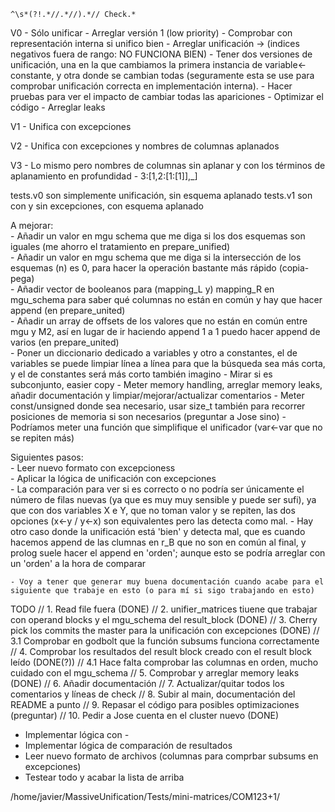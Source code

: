 ```  
^\s*(?!.*//.*//).*// Check.*  
```  

V0 - Sólo unificar
    - Arreglar versión 1 (low priority)
    - Comprobar con representación interna si unifico bien
        - Arreglar unificación -> (indices negativos fuera de rango: NO FUNCIONA BIEN)
        - Tener dos versiones de unificación, una en la que cambiamos la primera instancia de variable<-constante, y otra donde se cambian todas (seguramente esta se use para comprobar unificación correcta en implementación interna). 
        - Hacer pruebas para ver el impacto de cambiar todas las apariciones 
        - Optimizar el código
        - Arreglar leaks

V1 - Unifica con excepciones

V2 - Unifica con excepciones y nombres de columnas aplanados

V3 - Lo mismo pero nombres de columnas sin aplanar y con los términos de aplanamiento en profundidad
    - 3:[1,2:[1:[1]],_]

tests.v0 son simplemente unificación, sin esquema aplanado
tests.v1 son con y sin excepciones, con esquema aplanado

A mejorar:  
    - Añadir un valor en mgu schema que me diga si los dos esquemas son iguales (me ahorro el tratamiento en prepare_unified)  
    - Añadir un valor en mgu schema que me diga si la intersección de los esquemas (n) es 0, para hacer la operación bastante más rápido (copia-pega)  
    - Añadir vector de booleanos para (mapping_L y) mapping_R en mgu_schema para saber qué columnas no están en común y hay que hacer append (en prepare_united)  
    - Añadir un array de offsets de los valores que no están en común entre mgu y M2, así en lugar de ir haciendo append 1 a 1 puedo hacer append de varios (en prepare_united)  
    - Poner un diccionario dedicado a variables y otro a constantes, el de variables se puede limpiar línea a línea para que la búsqueda sea más corta, y el de constantes será más corto también imagino
    - Mirar si es subconjunto, easier copy
    - Meter memory handling, arreglar memory leaks, añadir documentación y limpiar/mejorar/actualizar comentarios
    - Meter const/unsigned donde sea necesario, usar size_t también para recorrer posiciones de memoria si son necesarios (preguntar a Jose sino)
    - Podríamos meter una función que simplifique el unificador (var<-var que no se repiten más)


Siguientes pasos:  
    - Leer nuevo formato con excepcioness  
    - Aplicar la lógica de unificación con excepciones  
    - La comparación para ver si es correcto o no podría ser únicamente el número de filas nuevas (ya que es muy muy sensible y puede ser sufi), ya que con dos variables X e Y, que no toman valor y se repiten, las dos opciones (x<-y / y<-x) son equivalentes pero las detecta como mal.
        - Hay otro caso donde la unificación está 'bien' y detecta mal, que es cuando hacemos append de las clumnas en r_B que no son en común al final, y prolog suele hacer el append en 'orden'; aunque esto se podría arreglar con un 'orden' a la hora de comparar

    - Voy a tener que generar muy buena documentación cuando acabe para el siguiente que trabaje en esto (o para mí si sigo trabajando en esto)


TODO
// 1. Read file fuera (DONE)
// 2. unifier_matrices tiuene que trabajar con operand blocks y el mgu_schema del result_block (DONE)
// 3. Cherry pick los commits the master para la unificación con excepciones (DONE)
    // 3.1 Comprobar en godbolt que la función subsums funciona correctamente 
// 4. Comprobar los resultados del result block creado con el result block leído (DONE(?))
    // 4.1 Hace falta comprobar las columnas en orden, mucho cuidado con el mgu_schema
// 5. Comprobar y arreglar memory leaks (DONE)
// 6. Añadir documentación
// 7. Actualizar/quitar todos los comentarios y líneas de check
// 8. Subir al main, documentación del README a punto
// 9. Repasar el código para posibles optimizaciones (preguntar)
// 10. Pedir a Jose cuenta en el cluster nuevo (DONE)

- Implementar lógica con _-_
- Implementar lógica de comparación de resultados
- Leer nuevo formato de archivos (columnas para comprbar subsums en excepciones)
- Testear todo y acabar la lista de arriba


/home/javier/MassiveUnification/Tests/mini-matrices/COM123+1/